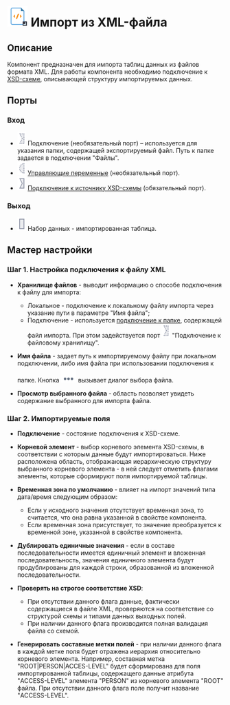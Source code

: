 # ![](../../media/app/icons/vendors/importxml.svg) Импорт из XML-файла

## Описание

Компонент предназначен для импорта таблиц данных из файлов формата XML. Для работы компонента необходимо подключение к [XSD-схеме](https://ru.wikipedia.org/wiki/XML_Schema_(W3C)), описывающей структуру импортируемых данных.

## Порты

### Вход

* ![](../../media/app/icons/ports/optional-input-connection-inactive.svg) Подключение (необязательный порт) – используется для указания папки, содержащей экспортируемый файл. Путь к папке задается в подключении "Файлы".
* ![](../../media/app/icons/ports/optional-input-variable-inactive.svg) [Управляющие переменные](../../scenario/variables/control_variables.md) (необязательный порт).
* ![](../../media/app/icons/ports/input-connection-inactive.svg) [Подключение к источнику XSD-схемы](..\connections\list\schemes.md) (обязательный порт).

### Выход

* ![](../../media/app/icons/ports/table-inactive.svg) Набор данных - импортированная таблица.

## Мастер настройки

### Шаг 1. Настройка подключения к файлу XML

* **Хранилище файлов** - выводит информацию о способе подключения к файлу для импорта:
  * Локальное - подключение к локальному файлу импорта через указание пути в параметре "Имя файла";
  * Подключение - используется [подключение к папке](../connections/list/files.md), содержащей файл импорта. При этом задействуется порт ![](../../media/app/icons/ports/optional-input-connection-inactive.svg) "Подключение к файловому хранилищу".

* **Имя файла** - задает путь к импортируемому файлу при локальном подключении, либо имя файла при использовании подключения к папке. Кнопка ![](../../media/app/icons/toolbar-18/browse.svg) вызывает диалог выбора файла.

* **Просмотр выбранного файла** - область позволяет увидеть содержание выбранного для импорта файла.

### Шаг 2. Импортируемые поля

* **Подключение** - состояние подключения к XSD-схеме.

* **Корневой элемент** - выбор корневого элемента XSD-схемы, в соответствии с которым данные будут импортироваться. Ниже расположена область, отображающая иерархическую структуру выбранного корневого элемента - в ней следует отметить флагами элементы, которые сформируют поля импортируемой таблицы.

* **Временная зона по умолчанию** - влияет на импорт значений типа дата/время следующим образом:
  * Если у исходного значения отсутствует временная зона, то считается, что она равна указанной в свойстве компонента.
  * Если временная зона присутствует, то значение преобразуется к временной зоне, указанной в свойстве компонента.

* **Дублировать единичные значения** - если в составе последовательности имеется единичный элемент и вложенная последовательность, значения единичного элемента будут продублированы для каждой строки, образованной из вложенной последовательности.

* **Проверять на строгое соответствие XSD**:
  * При отсутствии данного флага данные, фактически содержащиеся в файле XML, проверяются на соответствие со структурой схемы и типами данных выходных полей.
  * При наличии данного флага производится полная валидация файла со схемой.

* **Генерировать составные метки полей** - при наличии данного флага в каждой метке поля будет отражена иерархия относительно корневого элемента. Например, составная метка "ROOT|PERSON|ACCES-LEVEL" будет сформирована для поля импортированной таблицы, содержащего данные атрибута "ACCESS-LEVEL" элемента "PERSON" из корневого элемента "ROOT" файла. При отсутствии данного флага поле получит название "ACCESS-LEVEL".
